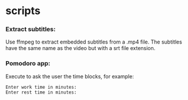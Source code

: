 # scripts
### Extract subtitles:
Use ffmpeg to extract embedded subtitles from a .mp4 file. The subtitles have the same name as the video but with a srt file extension.

### Pomodoro app:
Execute to ask the user the time blocks, for example:

```console
Enter work time in minutes:
Enter rest time in minutes:
```